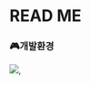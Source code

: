 # READ ME

### 🎮개발환경

<img src="https://img.shields.io/badge/Windows-#0078D6?style=flat-square&logo=Windows&logoColor=white"/>,




